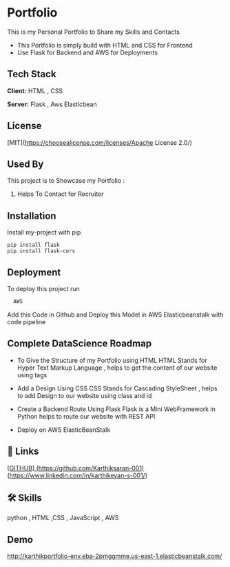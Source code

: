 
# Portfolio

This is my Personal Portfolio to Share my Skills and Contacts
- This Portfolio is simply build with HTML and CSS for Frontend
- Use Flask for Backend and AWS for Deployments 



## Tech Stack

**Client:** HTML , CSS

**Server:** Flask , Aws Elasticbean

  
## License

[MIT](https://choosealicense.com/licenses/Apache License 2.0/)

  
## Used By

This project is  to Showcase my Portfolio :
1. Helps To Contact for Recruiter

  
## Installation

Install my-project with pip 

``` 
pip install flask
pip install flask-cors

```


## Deployment

To deploy this project run

```bash
  AWS
```
Add this Code in Github and Deploy this Model in AWS Elasticbeanstalk
with code pipeline

  
## Complete DataScience Roadmap

- To Give the Structure of my Portfolio using HTML
HTML Stands for Hyper Text Markup Language , 
 helps to get the content of our website using tags

- Add a Design Using CSS
CSS Stands for  Cascading StyleSheet , 
 helps to add  Design to our website using class and id 

- Create a Backend Route Using Flask
Flask is a Mini WebFramework in Python helps to route our website with
REST API

- Deploy on AWS ElasticBeanStalk


  
## 🔗 Links
[[GITHUB] (https://github.com/Karthiksaran-001)](https://github.com/Karthiksaran-001)
(https://www.linkedin.com/in/karthikeyan-s-001/)

  
## 🛠 Skills
python , HTML ,CSS , JavaScript , AWS
## Demo



  http://karthikportfolio-env.eba-2pmggmme.us-east-1.elasticbeanstalk.com/